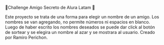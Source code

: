 🎁Challenge Amigo Secreto de Alura Latam 🎁

Este proyecto se trata de una forma para elegir un nombre de un amigo. Los nombres se van agregando, no permite números ni espacios en blanco. Luego de haber escrito los nombres deseados se puede dar click al botón de sortear y se elegira un nombre al azar y se mostrara al usuario. Creado por Ramiro Perichon.
